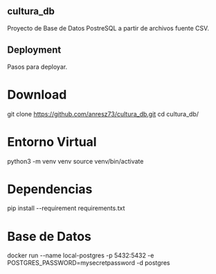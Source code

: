 ## cultura_db
Proyecto de Base de Datos PostreSQL a partir de archivos fuente CSV.
## Deployment
Pasos para deployar.
# Download
git clone https://github.com/anresz73/cultura_db.git
cd cultura_db/

# Entorno Virtual
python3 -m venv venv
source venv/bin/activate

# Dependencias
pip install --requirement requirements.txt

# Base de Datos
docker run --name local-postgres -p 5432:5432 -e POSTGRES_PASSWORD=mysecretpassword -d postgres

